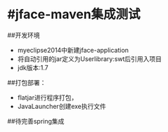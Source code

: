#jface-maven集成测试
========
##开发环境
* myeclipse2014中新建jface-application
* 将自动引用的jar定义为Userlibrary:swt后引用入项目
* jdk版本:1.7

##打包部署：
* flatjar进行程序打包，
* JavaLauncher创建exe执行文件 

##待完善spring集成 